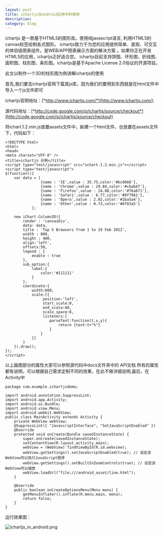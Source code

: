 ```yaml
---
layout: post
title: ichartjs在android应用中的使用
description: 
category: blog
---
```


 ichartjs 是一款基于HTML5的图形库。使用纯javascript语言, 利用HTML5的canvas标签绘制各式图形。 ichartjs致力于为您的应用提供简单、直观、可交互的体验级图表组件。是WEB/APP图表展示方面的解决方案 。如果你正在开发HTML5的应用，ichartjs正好适合您。 ichartjs目前支持饼图、环形图、折线图、面积图、柱形图、条形图。ichartjs是基于Apache License 2.0协议的开源项目。

此文以制作一个3D的柱形图为例讲解ichartjs的使用

首先,我们要去ichartjs官网下载其js库，因为我们的要用到东西就是在html文件中导入一个js文件即可

ichartjs官网地址：[*http://www.ichartjs.com/*](http://www.ichartjs.com/)

源代码地址：[*http://code.google.com/p/ichartjs/source/checkout*](http://code.google.com/p/ichartjs/source/checkout)

将ichart.1.2.min.js放置assets文件中，新建一个html文件，也放置在assets文件下，代码如下：

	<!DOCTYPE html> 
	<html> 
	<head> 
	<meta charset="UTF-8" /> 
	<title>ichartjs 示例</title> 
	<script type="text/javascript" src="ichart.1.2.min.js"></script> 
	<script type="text/javascript"> 
	$(function(){
		var data = [
					{name : 'IE',value : 35.75,color:'#bc6666'},
					{name : 'Chrome',value : 29.84,color:'#cbab4f'},
					{name : 'Firefox',value : 24.88,color:'#76a871'},
					{name : 'Safari',value : 6.77,color:'#9f7961'},
					{name : 'Opera',value : 2.02,color:'#2ba5a4'},
					{name : 'Other',value : 0.73,color:'#6f83a5'}
				];
		
		new iChart.Column3D({
			render : 'canvasDiv',
			data: data,
			title : 'Top 5 Browsers from 1 to 29 Feb 2012',
			width : 800,
			height : 400,
			align:'left',
			offsetx:50,
			legend : {
				enable : true
			},
			sub_option:{
				label:{
					color:'#111111'
				}
			},
			coordinate:{
				width:600,
				scale:[{
					 position:'left',	
					 start_scale:0,
					 end_scale:40,
					 scale_space:8,
					 listeners:{
						parseText:function(t,x,y){
							return {text:t+"%"}
						}
					}
				}]
			}
		}).draw();
	});
	</script> 

以上画图部分的属性大家可以参照源代码中docs文件夹中的 API文档  所有的属性都有说明，可以根据自己需求定制不同的效果，在此不做详细说明,最后，在Activity中

	package com.example.ichartjsdemo; 

	import android.annotation.SuppressLint; 
	import android.app.Activity; 
	import android.os.Bundle; 
	import android.view.Menu; 
	import android.webkit.WebView; 
	public class MainActivity extends Activity { 
		private WebView webView; 
		@SuppressLint({ "JavascriptInterface", "SetJavaScriptEnabled" }) 
		@Override 
		protected void onCreate(Bundle savedInstanceState) { 
			super.onCreate(savedInstanceState); 
			setContentView(R.layout.activity_main); 
			webView = (WebView) findViewById(R.id.webview); 
			webView.getSettings().setJavaScriptEnabled(true); // 设定该WebView可以执行JavaScript程序 
			webView.getSettings().setBuiltInZoomControls(true); // 设定该WebView可以缩放 
			webView.loadUrl("file:///android_asset/line.html"); 
		} 
		
		@Override 
		public boolean onCreateOptionsMenu(Menu menu) { 
			getMenuInflater().inflate(R.menu.main, menu); 
			return false; 
		} 
	} 

运行效果图：

![ichartjs_in_android.png](http://loo128.github.io/images/ichartjs_in_android.png) 